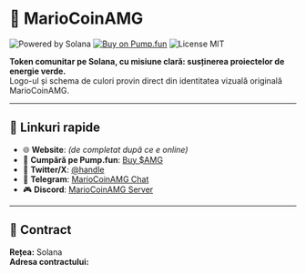 # 🐢 MarioCoinAMG

![Powered by Solana](https://img.shields.io/badge/Powered%20by-Solana-9945FF?style=for-the-badge&logo=solana)
[![Buy on Pump.fun](https://img.shields.io/badge/Buy%20on-Pump.fun-F77D26?style=for-the-badge)](https://pump.fun/EmCyM99NzMErfSoQhx6hgPo7qNTdeF2eDmdqiEy8pump)
![License MIT](https://img.shields.io/badge/License-MIT-yellow?style=for-the-badge)

**Token comunitar pe Solana, cu misiune clară: susținerea proiectelor de energie verde.**  
Logo-ul și schema de culori provin direct din identitatea vizuală originală MarioCoinAMG.

---

## 🔗 Linkuri rapide
- 🌐 **Website**: *(de completat după ce e online)*
- 🛒 **Cumpără pe Pump.fun**: [Buy $AMG](https://pump.fun/EmCyM99NzMErfSoQhx6hgPo7qNTdeF2eDmdqiEy8pump)
- 📢 **Twitter/X**: [@handle](https://twitter.com/handle)
- 💬 **Telegram**: [MarioCoinAMG Chat](https://t.me/link_telegram)
- 🎮 **Discord**: [MarioCoinAMG Server](https://discord.gg/link_discord)

---

## 📜 Contract
**Rețea:** Solana  
**Adresa contractului:**

